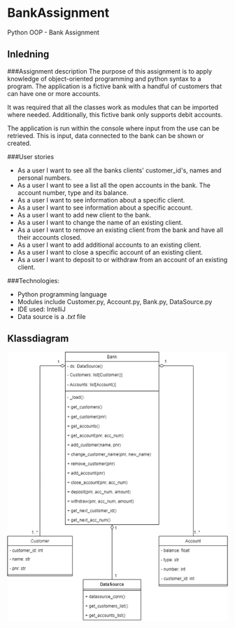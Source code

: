 # BankAssignment
 Python OOP - Bank Assignment

## Inledning
###Assignment description
The purpose of this assignment is to apply knowledge of object-oriented programming and python syntax to a program.
The application is a fictive bank with a handful of customers that can have one or more accounts.

It was required that all the classes work as modules that can be imported where needed. 
Additionally, this fictive bank only supports debit accounts.

The application is run within the console where input from the use can be retrieved. This is input, data
connected to the bank can be shown or created.

###User stories
- As a user I want to see all the banks clients' customer_id's, names and personal numbers.
- As a user I want to see a list all the open accounts in the bank. The account number, type and its balance.
- As a user I want to see information about a specific client.
- As a user I want to see information about a specific account.
- As a user I want to add new client to the bank.
- As a user I want to change the name of an existing client.
- As a user I want to remove an existing client from the bank and have all their accounts closed.
- As a user I want to add additional accounts to an existing client.
- As a user I want to close a specific account of an existing client.
- As a user I want to deposit to or withdraw from an account of an existing client.

###Technologies:
- Python programming language
- Modules include Customer.py, Account.py, Bank.py, DataSource.py
- IDE used: IntelliJ
- Data source is a *.txt* file

## Klassdiagram
![This is the class UML](BankUML.png#gh-dark-mode-only)